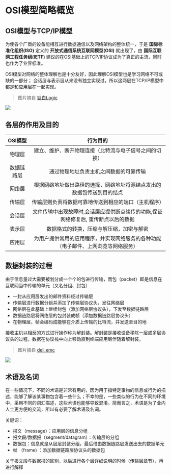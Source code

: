 # OSI模型简略概览


## OSI模型与TCP/IP模型


为使各个厂商的设备能相互进行数据通信以及网络架构的整体统一，于是 **国际标准化组织(ISO)** 定义的 **开放式通信系统互联网模型(OSI)** 就出现了，由 **国际互联网工程任务组(IETF)** 建议的在OSI基础上的TCP/IP协议成为了真正的主流，同时也作为了业界标准。

OSI模型对网络的整体理解也是十分友好，因此理解OSI模型也是学习网络不可或缺的一部分； 会话层与表示层从来没有独立实现过，所以这两层在TCP/IP模型中都是和应用层在一起实现。

> 图片摘自 [钛白Logic](https://www.cnblogs.com/qishui/p/5428938.html)

![](https://i.postimg.cc/tCT1jSpt/2019-08-02-170123.png)


## 各层的作用及目的

|OSI模型|行为目的|
|:-:|:-:|
|物理层|建立、维护、断开物理连接（比特流与电子信号之间的切换）|
|数据链路层|通过物理地址负责主机之间数据的可靠传输|
|网络层|根据网络地址做出路径的选择，网络地址将源结点发出的数据包传送到目的结点|
|传输层|传输层则负责将数据可靠地传送到相应的端口（主机程序）|
|会话层|文件传输中出现故障时,会话层应提供断点续传的功能,保证网络修复后, 重传断点以后的数据|
|表示层|数据格式的转换，压缩与解压缩，加密与解密|
|应用层|为用户提供常用的应用程序，并实现网络服务的各种功能（电子邮件、上网浏览等网络服务）|


## 数据封装的过程

由于信息量过大需要被划分成一个个的包进行传输，而包（packet）即是信息在互联网当中传输的单元（又名分组、封包）

* 一封从应用层发出的邮件资料经过传输层
* 传输层进行数据分组并添加了传输层协议头，发往网络层
* 网络层在此基础上继续封包（添加网络层协议头），下发至数据链路层
* 数据链路层将网络层的包封装成帧（添加数据链路层协议头）
* 在物理层，帧会编码成能够在介质上传输的比特流，并发送至目的地

接收主机以相反的方式进行操作称为解封装。解封装是接收设备移除一层或多层协议头的过程。数据在协议栈中向上移动直到终端应用层伴随着解封装。


> 图片摘自 [dell emc](https://community.emc.com)

![](https://i.postimg.cc/9fcS0TGq/image004.jpg)


## 术语及名词

在一些情况下，不同的术语是非常有用的，因为用于指特定事物的信息或行为的描述，能够了解该某事物包含着一些什么；不幸的是，一些类似的行为在不同的环境中，采用不同的词汇描述，这些术语也能够导致混淆。简而言之，术语是为了业内人士更方便的交流，所以有必要了解术语及名词。


关键词：


* 报文（message）：应用层的信息分组 
* 报文段/数据报（segment/datagram）：传输层的分组
* 数据包：信息就是从层层封装分组，最后借由数据链路层发送出去的数据单元
* 帧 （frame) ：添加数据链路层协议头的数据包

关于报文段与数据报的区别，以后进行各个层详细说明的时候（传输层章节），再进行解释



